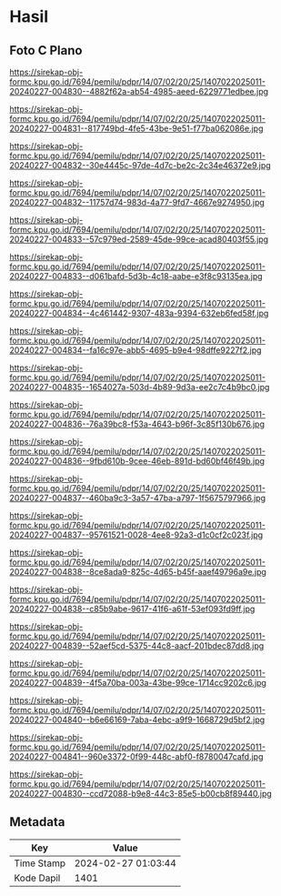 # Hasil

## Foto C Plano

https://sirekap-obj-formc.kpu.go.id/7694/pemilu/pdpr/14/07/02/20/25/1407022025011-20240227-004830--4882f62a-ab54-4985-aeed-6229771edbee.jpg

https://sirekap-obj-formc.kpu.go.id/7694/pemilu/pdpr/14/07/02/20/25/1407022025011-20240227-004831--817749bd-4fe5-43be-9e51-f77ba062086e.jpg

https://sirekap-obj-formc.kpu.go.id/7694/pemilu/pdpr/14/07/02/20/25/1407022025011-20240227-004832--30e4445c-97de-4d7c-be2c-2c34e46372e9.jpg

https://sirekap-obj-formc.kpu.go.id/7694/pemilu/pdpr/14/07/02/20/25/1407022025011-20240227-004832--11757d74-983d-4a77-9fd7-4667e9274950.jpg

https://sirekap-obj-formc.kpu.go.id/7694/pemilu/pdpr/14/07/02/20/25/1407022025011-20240227-004833--57c979ed-2589-45de-99ce-acad80403f55.jpg

https://sirekap-obj-formc.kpu.go.id/7694/pemilu/pdpr/14/07/02/20/25/1407022025011-20240227-004833--d061bafd-5d3b-4c18-aabe-e3f8c93135ea.jpg

https://sirekap-obj-formc.kpu.go.id/7694/pemilu/pdpr/14/07/02/20/25/1407022025011-20240227-004834--4c461442-9307-483a-9394-632eb6fed58f.jpg

https://sirekap-obj-formc.kpu.go.id/7694/pemilu/pdpr/14/07/02/20/25/1407022025011-20240227-004834--fa16c97e-abb5-4695-b9e4-98dffe9227f2.jpg

https://sirekap-obj-formc.kpu.go.id/7694/pemilu/pdpr/14/07/02/20/25/1407022025011-20240227-004835--1654027a-503d-4b89-9d3a-ee2c7c4b9bc0.jpg

https://sirekap-obj-formc.kpu.go.id/7694/pemilu/pdpr/14/07/02/20/25/1407022025011-20240227-004836--76a39bc8-f53a-4643-b96f-3c85f130b676.jpg

https://sirekap-obj-formc.kpu.go.id/7694/pemilu/pdpr/14/07/02/20/25/1407022025011-20240227-004836--9fbd610b-9cee-46eb-891d-bd60bf46f49b.jpg

https://sirekap-obj-formc.kpu.go.id/7694/pemilu/pdpr/14/07/02/20/25/1407022025011-20240227-004837--460ba9c3-3a57-47ba-a797-1f5675797966.jpg

https://sirekap-obj-formc.kpu.go.id/7694/pemilu/pdpr/14/07/02/20/25/1407022025011-20240227-004837--95761521-0028-4ee8-92a3-d1c0cf2c023f.jpg

https://sirekap-obj-formc.kpu.go.id/7694/pemilu/pdpr/14/07/02/20/25/1407022025011-20240227-004838--8ce8ada9-825c-4d65-b45f-aaef49796a9e.jpg

https://sirekap-obj-formc.kpu.go.id/7694/pemilu/pdpr/14/07/02/20/25/1407022025011-20240227-004838--c85b9abe-9617-41f6-a61f-53ef093fd9ff.jpg

https://sirekap-obj-formc.kpu.go.id/7694/pemilu/pdpr/14/07/02/20/25/1407022025011-20240227-004839--52aef5cd-5375-44c8-aacf-201bdec87dd8.jpg

https://sirekap-obj-formc.kpu.go.id/7694/pemilu/pdpr/14/07/02/20/25/1407022025011-20240227-004839--4f5a70ba-003a-43be-99ce-1714cc9202c6.jpg

https://sirekap-obj-formc.kpu.go.id/7694/pemilu/pdpr/14/07/02/20/25/1407022025011-20240227-004840--b6e66169-7aba-4ebc-a9f9-1668729d5bf2.jpg

https://sirekap-obj-formc.kpu.go.id/7694/pemilu/pdpr/14/07/02/20/25/1407022025011-20240227-004841--960e3372-0f99-448c-abf0-f8780047cafd.jpg

https://sirekap-obj-formc.kpu.go.id/7694/pemilu/pdpr/14/07/02/20/25/1407022025011-20240227-004830--ccd72088-b9e8-44c3-85e5-b00cb8f89440.jpg


## Metadata

| Key        | Value               |
| ---------- | ------------------- |
| Time Stamp | 2024-02-27 01:03:44 |
| Kode Dapil | 1401                |



